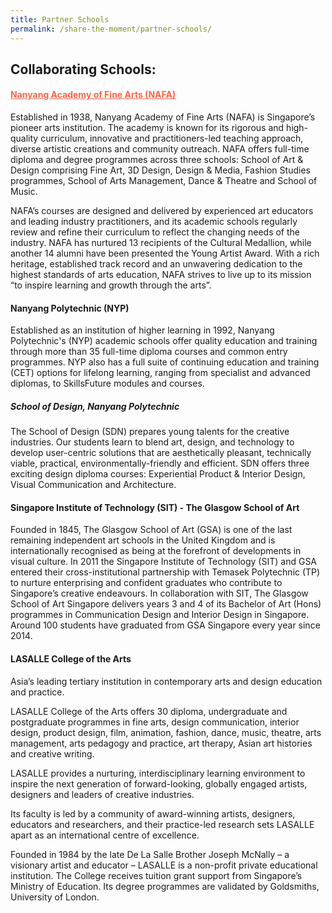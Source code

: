 ```yaml
---
title: Partner Schools
permalink: /share-the-moment/partner-schools/
---
```

## Collaborating Schools: 

#### <a href="https://www.nafa.edu.sg/" style="color:tomato">Nanyang Academy of Fine Arts (NAFA)</a> 

Established in 1938, Nanyang Academy of Fine Arts (NAFA) is Singapore’s pioneer arts institution. The academy is known for its rigorous and high-quality curriculum, innovative and practitioners-led teaching approach, diverse artistic creations and community outreach. NAFA offers full-time diploma and degree programmes across three schools: School of Art & Design comprising Fine Art, 3D Design, Design & Media, Fashion Studies programmes, School of Arts Management, Dance & Theatre and School of Music.
 
NAFA’s courses are designed and delivered by experienced art educators and leading industry practitioners, and its academic schools regularly review and refine their curriculum to reflect the changing needs of the industry. NAFA has nurtured 13 recipients of the Cultural Medallion, while another 14 alumni have been presented the Young Artist Award. With a rich heritage, established track record and an unwavering dedication to the highest standards of arts education, NAFA strives to live up to its mission “to inspire learning and growth through the arts”.

#### Nanyang Polytechnic (NYP)

Established as an institution of higher learning in 1992, Nanyang Polytechnic's (NYP) academic schools offer quality education and training through more than 35 full-time diploma courses and common entry programmes. NYP also has a full suite of continuing education and training (CET) options for lifelong learning, ranging from specialist and advanced diplomas, to SkillsFuture modules and courses.

##### School of Design, Nanyang Polytechnic
The School of Design (SDN) prepares young talents for the creative industries. Our students learn to blend art, design, and technology to develop user-centric solutions that are aesthetically pleasant, technically viable, practical, environmentally-friendly and efficient.
SDN offers three exciting design diploma courses: Experiential Product & Interior Design, Visual Communication and Architecture.


#### Singapore Institute of Technology (SIT) - The Glasgow School of Art 

Founded in 1845, The Glasgow School of Art (GSA) is one of the last remaining independent art schools in the United Kingdom and is internationally recognised as being at the forefront of developments in visual culture. In 2011 the Singapore Institute of Technology (SIT) and GSA entered their cross-institutional partnership with Temasek Polytechnic (TP) to nurture enterprising and confident graduates who contribute to Singapore’s creative endeavours. In collaboration with SIT, The Glasgow School of Art Singapore delivers years 3 and 4 of its Bachelor of Art (Hons) programmes in Communication Design and Interior Design in Singapore. Around 100 students have graduated from GSA Singapore every year since 2014.


#### LASALLE College of the Arts

Asia’s leading tertiary institution in contemporary arts and design education and practice.
 
LASALLE College of the Arts offers 30 diploma, undergraduate and postgraduate programmes in fine arts, design communication, interior design, product design, film, animation, fashion, dance, music, theatre, arts management, arts pedagogy and practice, art therapy, Asian art histories and creative writing.
 
LASALLE provides a nurturing, interdisciplinary learning environment to inspire the next generation of forward-looking, globally engaged artists, designers and leaders of creative industries.
 
Its faculty is led by a community of award-winning artists, designers, educators and researchers, and their practice-led research sets LASALLE apart as an international centre of excellence.
 
Founded in 1984 by the late De La Salle Brother Joseph McNally – a visionary artist and educator – LASALLE is a non-profit private educational institution. The College receives tuition grant support from Singapore’s Ministry of Education. Its degree programmes are validated by Goldsmiths, University of London.